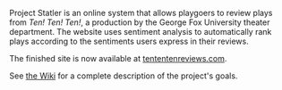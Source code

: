 Project Statler is an online system that allows playgoers to review plays from *Ten! Ten! Ten!*, a production by the George Fox University theater department. The website uses sentiment analysis to automatically rank plays according to the sentiments users express in their reviews.

The finished site is now available at [tententenreviews.com](http://tententenreviews.com).

See [the Wiki](https://github.com/GFUCABAM/statler/wiki) for a complete description of the project's goals.